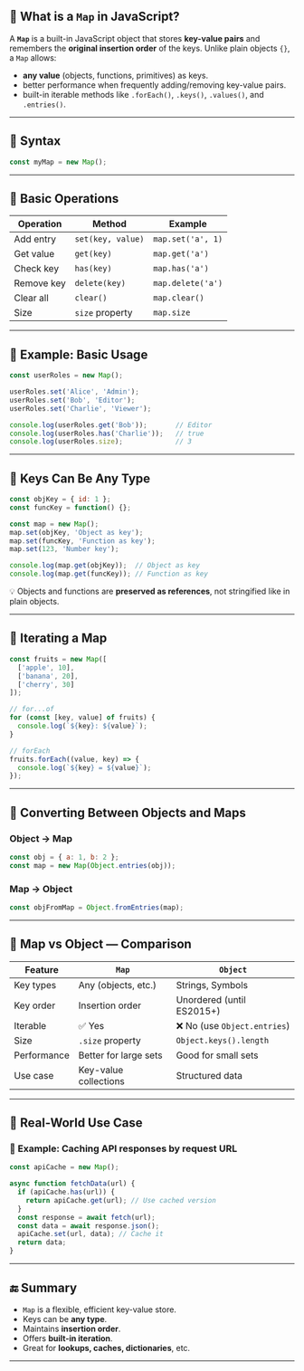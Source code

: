 ## 🔷 What is a `Map` in JavaScript?

A **`Map`** is a built-in JavaScript object that stores **key-value pairs** and remembers the **original insertion order** of the keys. Unlike plain objects `{}`, a `Map` allows:

* **any value** (objects, functions, primitives) as keys.
* better performance when frequently adding/removing key-value pairs.
* built-in iterable methods like `.forEach()`, `.keys()`, `.values()`, and `.entries()`.

---

## 🔷 Syntax

```javascript
const myMap = new Map();
```

---

## 🔷 Basic Operations

| Operation  | Method            | Example           |
| ---------- | ----------------- | ----------------- |
| Add entry  | `set(key, value)` | `map.set('a', 1)` |
| Get value  | `get(key)`        | `map.get('a')`    |
| Check key  | `has(key)`        | `map.has('a')`    |
| Remove key | `delete(key)`     | `map.delete('a')` |
| Clear all  | `clear()`         | `map.clear()`     |
| Size       | `size` property   | `map.size`        |

---

## 🔷 Example: Basic Usage

```javascript
const userRoles = new Map();

userRoles.set('Alice', 'Admin');
userRoles.set('Bob', 'Editor');
userRoles.set('Charlie', 'Viewer');

console.log(userRoles.get('Bob'));       // Editor
console.log(userRoles.has('Charlie'));   // true
console.log(userRoles.size);             // 3
```

---

## 🔷 Keys Can Be Any Type

```javascript
const objKey = { id: 1 };
const funcKey = function() {};

const map = new Map();
map.set(objKey, 'Object as key');
map.set(funcKey, 'Function as key');
map.set(123, 'Number key');

console.log(map.get(objKey));  // Object as key
console.log(map.get(funcKey)); // Function as key
```

💡 Objects and functions are **preserved as references**, not stringified like in plain objects.

---

## 🔷 Iterating a Map

```javascript
const fruits = new Map([
  ['apple', 10],
  ['banana', 20],
  ['cherry', 30]
]);

// for...of
for (const [key, value] of fruits) {
  console.log(`${key}: ${value}`);
}

// forEach
fruits.forEach((value, key) => {
  console.log(`${key} = ${value}`);
});
```

---

## 🔷 Converting Between Objects and Maps

### Object → Map

```javascript
const obj = { a: 1, b: 2 };
const map = new Map(Object.entries(obj));
```

### Map → Object

```javascript
const objFromMap = Object.fromEntries(map);
```

---

## 🔷 Map vs Object — Comparison

| Feature     | `Map`                 | `Object`                    |
| ----------- | --------------------- | --------------------------- |
| Key types   | Any (objects, etc.)   | Strings, Symbols            |
| Key order   | Insertion order       | Unordered (until ES2015+)   |
| Iterable    | ✅ Yes                 | ❌ No (use `Object.entries`) |
| Size        | `.size` property      | `Object.keys().length`      |
| Performance | Better for large sets | Good for small sets         |
| Use case    | Key-value collections | Structured data             |

---

## 🔷 Real-World Use Case

### 🧠 Example: Caching API responses by request URL

```javascript
const apiCache = new Map();

async function fetchData(url) {
  if (apiCache.has(url)) {
    return apiCache.get(url); // Use cached version
  }
  const response = await fetch(url);
  const data = await response.json();
  apiCache.set(url, data); // Cache it
  return data;
}
```

---

## 🔚 Summary

* `Map` is a flexible, efficient key-value store.
* Keys can be **any type**.
* Maintains **insertion order**.
* Offers **built-in iteration**.
* Great for **lookups, caches, dictionaries**, etc.

---

